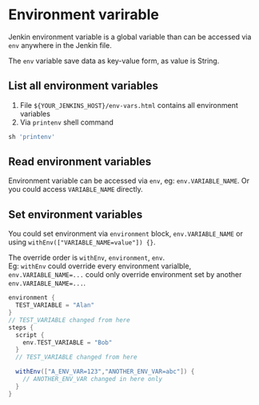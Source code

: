# Environment varirable

Jenkin environment variable is a global variable than can be accessed via `env` anywhere in the Jenkin file.  

The `env` variable save data as key-value form, as value is String.

## List all environment variables

1. File `${YOUR_JENKINS_HOST}/env-vars.html` contains all environment variables
2. Via `printenv` shell command

``` groovy
sh 'printenv'
```

## Read environment variables

Environment variable can be accessed via `env`, eg: `env.VARIABLE_NAME`.
Or you could access `VARIABLE_NAME` directly.

## Set environment variables

You could set environment via `environment` block, `env.VARIABLE_NAME` or using `withEnv(["VARIABLE_NAME=value"]) {}`.

The override order is `withEnv`, `environment`, `env`.  
Eg: `withEnv` could override every environment varialble, `env.VARIABLE_NAME=...` could only override environment set by another `env.VARIABLE_NAME=...`.

``` groovy
environment {
  TEST_VARIABLE = "Alan"
}
// TEST_VARIABLE changed from here
steps {
  script {
    env.TEST_VARIABLE = "Bob"
  }
  // TEST_VARIABLE changed from here

  withEnv(["A_ENV_VAR=123","ANOTHER_ENV_VAR=abc"]) {
    // ANOTHER_ENV_VAR changed in here only
  }
}
```
